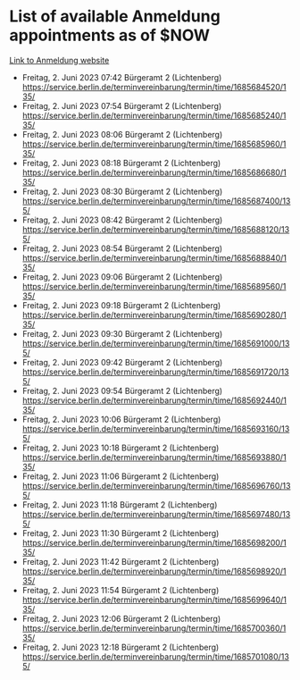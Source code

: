 # List of available Anmeldung appointments as of $NOW
[Link to Anmeldung website](https://service.berlin.de/terminvereinbarung/termin/tag.php?termin=1&anliegen[]=120686&dienstleisterlist=122210,122217,327316,122219,327312,122227,327314,122231,327346,122243,327348,122254,122252,329742,122260,329745,122262,329748,122271,327278,122273,327274,122277,327276,330436,122280,327294,122282,327290,122284,327292,122291,327270,122285,327266,122286,327264,122296,327268,150230,329760,122297,327286,122294,327284,122312,329763,122314,329775,122304,327330,122311,327334,122309,327332,317869,122281,327352,122279,329772,122283,122276,327324,122274,327326,122267,329766,122246,327318,122251,327320,122257,327322,122208,327298,122226,327300&herkunft=http%3A%2F%2Fservice.berlin.de%2Fdienstleistung%2F120686%2F)
- Freitag, 2. Juni 2023 07:42 Bürgeramt 2 (Lichtenberg) https://service.berlin.de/terminvereinbarung/termin/time/1685684520/135/
- Freitag, 2. Juni 2023 07:54 Bürgeramt 2 (Lichtenberg) https://service.berlin.de/terminvereinbarung/termin/time/1685685240/135/
- Freitag, 2. Juni 2023 08:06 Bürgeramt 2 (Lichtenberg) https://service.berlin.de/terminvereinbarung/termin/time/1685685960/135/
- Freitag, 2. Juni 2023 08:18 Bürgeramt 2 (Lichtenberg) https://service.berlin.de/terminvereinbarung/termin/time/1685686680/135/
- Freitag, 2. Juni 2023 08:30 Bürgeramt 2 (Lichtenberg) https://service.berlin.de/terminvereinbarung/termin/time/1685687400/135/
- Freitag, 2. Juni 2023 08:42 Bürgeramt 2 (Lichtenberg) https://service.berlin.de/terminvereinbarung/termin/time/1685688120/135/
- Freitag, 2. Juni 2023 08:54 Bürgeramt 2 (Lichtenberg) https://service.berlin.de/terminvereinbarung/termin/time/1685688840/135/
- Freitag, 2. Juni 2023 09:06 Bürgeramt 2 (Lichtenberg) https://service.berlin.de/terminvereinbarung/termin/time/1685689560/135/
- Freitag, 2. Juni 2023 09:18 Bürgeramt 2 (Lichtenberg) https://service.berlin.de/terminvereinbarung/termin/time/1685690280/135/
- Freitag, 2. Juni 2023 09:30 Bürgeramt 2 (Lichtenberg) https://service.berlin.de/terminvereinbarung/termin/time/1685691000/135/
- Freitag, 2. Juni 2023 09:42 Bürgeramt 2 (Lichtenberg) https://service.berlin.de/terminvereinbarung/termin/time/1685691720/135/
- Freitag, 2. Juni 2023 09:54 Bürgeramt 2 (Lichtenberg) https://service.berlin.de/terminvereinbarung/termin/time/1685692440/135/
- Freitag, 2. Juni 2023 10:06 Bürgeramt 2 (Lichtenberg) https://service.berlin.de/terminvereinbarung/termin/time/1685693160/135/
- Freitag, 2. Juni 2023 10:18 Bürgeramt 2 (Lichtenberg) https://service.berlin.de/terminvereinbarung/termin/time/1685693880/135/
- Freitag, 2. Juni 2023 11:06 Bürgeramt 2 (Lichtenberg) https://service.berlin.de/terminvereinbarung/termin/time/1685696760/135/
- Freitag, 2. Juni 2023 11:18 Bürgeramt 2 (Lichtenberg) https://service.berlin.de/terminvereinbarung/termin/time/1685697480/135/
- Freitag, 2. Juni 2023 11:30 Bürgeramt 2 (Lichtenberg) https://service.berlin.de/terminvereinbarung/termin/time/1685698200/135/
- Freitag, 2. Juni 2023 11:42 Bürgeramt 2 (Lichtenberg) https://service.berlin.de/terminvereinbarung/termin/time/1685698920/135/
- Freitag, 2. Juni 2023 11:54 Bürgeramt 2 (Lichtenberg) https://service.berlin.de/terminvereinbarung/termin/time/1685699640/135/
- Freitag, 2. Juni 2023 12:06 Bürgeramt 2 (Lichtenberg) https://service.berlin.de/terminvereinbarung/termin/time/1685700360/135/
- Freitag, 2. Juni 2023 12:18 Bürgeramt 2 (Lichtenberg) https://service.berlin.de/terminvereinbarung/termin/time/1685701080/135/
